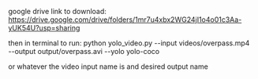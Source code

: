 google drive link to download:
https://drive.google.com/drive/folders/1mr7u4xbx2WG24jI1o4o01c3Aa-yUK54U?usp=sharing

then in terminal to run:
python yolo_video.py --input videos/overpass.mp4 \
	--output output/overpass.avi --yolo yolo-coco 
  
or whatever the video input name is and desired output name
